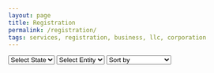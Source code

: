 ```yaml
---
layout: page
title: Registration
permalink: /registration/
tags: services, registration, business, llc, corporation
---
```


<link rel="stylesheet" href="{{ '/assets/css/pricing.css' | relative_url }}">

<!-- Dropdown Menus -->
<div class="form-container">
    <select id="state-select">
        <option value="">Select State</option>
        <option value="new-york">New York</option>
        <!-- Add more states as needed -->
    </select>
    <select id="entity-select">
        <option value="">Select Entity</option>
        <!-- Add more entities as needed -->
    </select>
    <select id="sort-select">
        <option value="">Sort by</option>
        <option value="price-asc">Price: Low to High</option>
        <option value="price-desc">Price: High to Low</option>
        <option value="name-asc">Name: A to Z</option>
        <option value="name-desc">Name: Z to A</option>
    </select>
</div>

<div class="pricing-container" id="pricing-container">
    <!-- Pricing cards will be dynamically populated here -->
</div>

<script>
    function loadProducts(state, entity) {
        fetch(`/data/products/${state}.json`)
            .then(response => response.json())
            .then(products => {
                let filteredProducts = products.filter(product => product.category === 'Registration');
                
                if (entity) {
                    filteredProducts = filteredProducts.filter(product => product.entity.toLowerCase() === entity.toLowerCase());
                }
                
                sortProducts(filteredProducts);
                document.getElementById('pricing-container').innerHTML = ''; // Clear existing cards
                filteredProducts.forEach(createCard);
            })
            .catch(error => console.error('Error loading products:', error));
    }

    function sortProducts(products) {
        const sortOption = document.getElementById('sort-select').value;
        switch (sortOption) {
            case 'price-asc':
                products.sort((a, b) => parseFloat(a.price.slice(1)) - parseFloat(b.price.slice(1)));
                break;
            case 'price-desc':
                products.sort((a, b) => parseFloat(b.price.slice(1)) - parseFloat(a.price.slice(1)));
                break;
            case 'name-asc':
                products.sort((a, b) => a.service.localeCompare(b.service));
                break;
            case 'name-desc':
                products.sort((a, b) => b.service.localeCompare(a.service));
                break;
        }
    }

    function createCard(item) {
        const card = document.createElement('div');
        card.className = 'pricing-card';
        card.innerHTML = `
            <a href="${item.link}" class="image-link-thumbnail">
                <img src="${item.image}" alt="${item.service} icon" class="service-icon">
            </a>
            <h2>${item.service}</h2>
            <div class="price">${item.price}</div>
            <p>${item.description}</p>
            <a href="${item.link}" class="cta-button">${item.ctaText}</a>
        `;
        document.getElementById('pricing-container').appendChild(card);
    }

    function populateEntityDropdown(state) {
        fetch(`/data/products/${state}.json`)
            .then(response => response.json())
            .then(products => {
                const entitySelect = document.getElementById('entity-select');
                entitySelect.innerHTML = '<option value="">Select Entity</option>'; // Clear existing options
                const entities = [...new Set(products.map(product => product.entity))];
                entities.forEach(entity => {
                    const option = document.createElement('option');
                    option.value = entity.toLowerCase();
                    option.textContent = entity;
                    entitySelect.appendChild(option);
                });
            })
            .catch(error => console.error('Error loading entities:', error));
    }

    document.getElementById('state-select').addEventListener('change', function() {
        const state = this.value;
        if (state) {
            populateEntityDropdown(state);
            const entity = document.getElementById('entity-select').value;
            loadProducts(state, entity);
        }
    });

    document.getElementById('entity-select').addEventListener('change', function() {
        const entity = this.value;
        const state = document.getElementById('state-select').value;
        if (state) {
            loadProducts(state, entity);
        }
    });

    document.getElementById('sort-select').addEventListener('change', function() {
        const state = document.getElementById('state-select').value;
        const entity = document.getElementById('entity-select').value;
        if (state) {
            loadProducts(state, entity);
        }
    });
</script>

